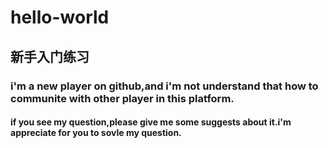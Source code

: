# hello-world
## 新手入门练习
### i'm a new player on github,and i'm not understand that how to communite with other player in this platform.
#### if you see my question,please give me some suggests about it.i'm appreciate for you to sovle my question.
